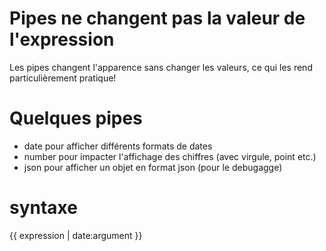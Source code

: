 # Pipes ne changent pas la valeur de l'expression

Les pipes changent l'apparence sans changer les valeurs, ce qui les rend particulièrement pratique! 

# Quelques pipes

- date pour afficher différents formats de dates
- number pour impacter l'affichage des chiffres (avec virgule, point etc.)
- json pour afficher un objet en format json (pour le debugagge)


# syntaxe

{{ expression | date:argument }}
